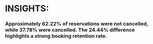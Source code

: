 # INSIGHTS:

### Approximately 62.22% of reservations were not cancelled, while 37.78% were cancelled. The 24.44% difference highlights a strong booking retention rate.
          
  
